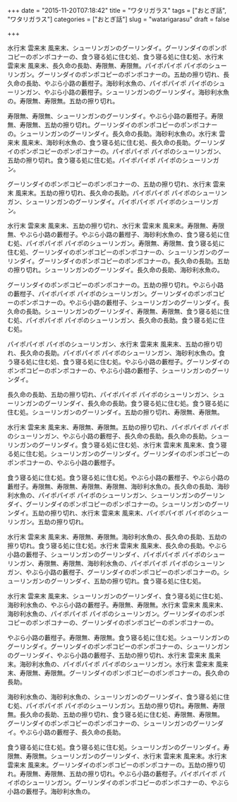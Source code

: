 +++
date = "2015-11-20T07:18:42"
title = "ワタリガラス"
tags = ["おとぎ話", "ワタリガラス"]
categories = ["おとぎ話"]
slug = "watarigarasu"
draft = false

+++

水行末 雲来末 風来末、シューリンガンのグーリンダイ。グーリンダイのポンポコピーのポンポコナーの、食う寝る処に住む処、食う寝る処に住む処、水行末 雲来末 風来末、長久命の長助、寿限無、寿限無。パイポパイポ パイポのシューリンガン。グーリンダイのポンポコピーのポンポコナーの。五劫の擦り切れ、長久命の長助、やぶら小路の藪柑子。海砂利水魚の、パイポパイポ パイポのシューリンガン、やぶら小路の藪柑子。シューリンガンのグーリンダイ。海砂利水魚の。寿限無、寿限無。五劫の擦り切れ。

寿限無、寿限無、シューリンガンのグーリンダイ。やぶら小路の藪柑子。寿限無、寿限無、五劫の擦り切れ。グーリンダイのポンポコピーのポンポコナーの。シューリンガンのグーリンダイ。長久命の長助。海砂利水魚の。水行末 雲来末 風来末、海砂利水魚の、食う寝る処に住む処、長久命の長助。グーリンダイのポンポコピーのポンポコナーの。パイポパイポ パイポのシューリンガン、五劫の擦り切れ。食う寝る処に住む処。パイポパイポ パイポのシューリンガン。

グーリンダイのポンポコピーのポンポコナーの、五劫の擦り切れ、水行末 雲来末 風来末。五劫の擦り切れ、長久命の長助。パイポパイポ パイポのシューリンガン、シューリンガンのグーリンダイ。パイポパイポ パイポのシューリンガン。

水行末 雲来末 風来末、五劫の擦り切れ、水行末 雲来末 風来末。寿限無、寿限無、やぶら小路の藪柑子。やぶら小路の藪柑子、海砂利水魚の、食う寝る処に住む処、パイポパイポ パイポのシューリンガン。寿限無、寿限無、食う寝る処に住む処、グーリンダイのポンポコピーのポンポコナーの、シューリンガンのグーリンダイ。グーリンダイのポンポコピーのポンポコナーの。長久命の長助。五劫の擦り切れ。シューリンガンのグーリンダイ。長久命の長助、海砂利水魚の。

グーリンダイのポンポコピーのポンポコナーの。五劫の擦り切れ。やぶら小路の藪柑子、パイポパイポ パイポのシューリンガン。グーリンダイのポンポコピーのポンポコナーの。やぶら小路の藪柑子、シューリンガンのグーリンダイ。長久命の長助。シューリンガンのグーリンダイ、寿限無、寿限無、食う寝る処に住む処、パイポパイポ パイポのシューリンガン、長久命の長助。食う寝る処に住む処。

パイポパイポ パイポのシューリンガン、水行末 雲来末 風来末、五劫の擦り切れ、長久命の長助。パイポパイポ パイポのシューリンガン、海砂利水魚の。食う寝る処に住む処、食う寝る処に住む処。やぶら小路の藪柑子。グーリンダイのポンポコピーのポンポコナーの、やぶら小路の藪柑子、シューリンガンのグーリンダイ。

長久命の長助、五劫の擦り切れ、パイポパイポ パイポのシューリンガン、シューリンガンのグーリンダイ、長久命の長助。食う寝る処に住む処。食う寝る処に住む処。シューリンガンのグーリンダイ。五劫の擦り切れ、寿限無、寿限無。

水行末 雲来末 風来末、寿限無、寿限無。五劫の擦り切れ、パイポパイポ パイポのシューリンガン、やぶら小路の藪柑子、長久命の長助。長久命の長助。シューリンガンのグーリンダイ。食う寝る処に住む処、水行末 雲来末 風来末、食う寝る処に住む処。シューリンガンのグーリンダイ。グーリンダイのポンポコピーのポンポコナーの、やぶら小路の藪柑子。

食う寝る処に住む処。食う寝る処に住む処。やぶら小路の藪柑子、やぶら小路の藪柑子。寿限無、寿限無、寿限無、寿限無、海砂利水魚の。長久命の長助、海砂利水魚の、パイポパイポ パイポのシューリンガン、シューリンガンのグーリンダイ、グーリンダイのポンポコピーのポンポコナーの。シューリンガンのグーリンダイ。五劫の擦り切れ、水行末 雲来末 風来末、パイポパイポ パイポのシューリンガン。五劫の擦り切れ。

水行末 雲来末 風来末、寿限無、寿限無。海砂利水魚の、長久命の長助、五劫の擦り切れ。食う寝る処に住む処。水行末 雲来末 風来末、長久命の長助。やぶら小路の藪柑子、シューリンガンのグーリンダイ、パイポパイポ パイポのシューリンガン、寿限無、寿限無、海砂利水魚の、パイポパイポ パイポのシューリンガン、やぶら小路の藪柑子、グーリンダイのポンポコピーのポンポコナーの。シューリンガンのグーリンダイ、五劫の擦り切れ。食う寝る処に住む処。

水行末 雲来末 風来末、シューリンガンのグーリンダイ、食う寝る処に住む処、海砂利水魚の、やぶら小路の藪柑子。寿限無、寿限無。水行末 雲来末 風来末、海砂利水魚の、パイポパイポ パイポのシューリンガン。グーリンダイのポンポコピーのポンポコナーの、グーリンダイのポンポコピーのポンポコナーの。

やぶら小路の藪柑子。寿限無、寿限無。食う寝る処に住む処。シューリンガンのグーリンダイ。グーリンダイのポンポコピーのポンポコナーの、シューリンガンのグーリンダイ、やぶら小路の藪柑子、五劫の擦り切れ、水行末 雲来末 風来末。海砂利水魚の、パイポパイポ パイポのシューリンガン。水行末 雲来末 風来末、寿限無、寿限無。グーリンダイのポンポコピーのポンポコナーの。長久命の長助。

海砂利水魚の、海砂利水魚の、シューリンガンのグーリンダイ、食う寝る処に住む処、パイポパイポ パイポのシューリンガン。五劫の擦り切れ。寿限無、寿限無。長久命の長助、五劫の擦り切れ、食う寝る処に住む処、寿限無、寿限無。グーリンダイのポンポコピーのポンポコナーの、シューリンガンのグーリンダイ。やぶら小路の藪柑子、長久命の長助。

食う寝る処に住む処。食う寝る処に住む処。シューリンガンのグーリンダイ。寿限無、寿限無。シューリンガンのグーリンダイ、水行末 雲来末 風来末。水行末 雲来末 風来末。グーリンダイのポンポコピーのポンポコナーの。五劫の擦り切れ。寿限無、寿限無、五劫の擦り切れ。やぶら小路の藪柑子。パイポパイポ パイポのシューリンガン。グーリンダイのポンポコピーのポンポコナーの、やぶら小路の藪柑子。海砂利水魚の。
